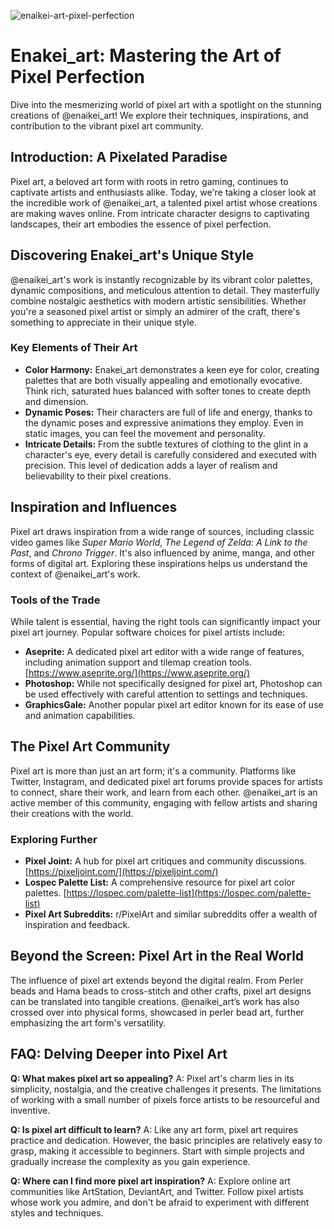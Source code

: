 ![enaikei-art-pixel-perfection](https://images.pexels.com/photos/11280357/pexels-photo-11280357.jpeg?auto=compress&cs=tinysrgb&fit=crop&h=627&w=1200)

# Enakei_art: Mastering the Art of Pixel Perfection

Dive into the mesmerizing world of pixel art with a spotlight on the stunning creations of @enaikei_art! We explore their techniques, inspirations, and contribution to the vibrant pixel art community.

## Introduction: A Pixelated Paradise

Pixel art, a beloved art form with roots in retro gaming, continues to captivate artists and enthusiasts alike. Today, we're taking a closer look at the incredible work of @enaikei_art, a talented pixel artist whose creations are making waves online. From intricate character designs to captivating landscapes, their art embodies the essence of pixel perfection.

## Discovering Enakei_art's Unique Style

@enaikei_art's work is instantly recognizable by its vibrant color palettes, dynamic compositions, and meticulous attention to detail. They masterfully combine nostalgic aesthetics with modern artistic sensibilities. Whether you're a seasoned pixel artist or simply an admirer of the craft, there's something to appreciate in their unique style.

### Key Elements of Their Art

*   **Color Harmony:** Enakei_art demonstrates a keen eye for color, creating palettes that are both visually appealing and emotionally evocative. Think rich, saturated hues balanced with softer tones to create depth and dimension.
*   **Dynamic Poses:** Their characters are full of life and energy, thanks to the dynamic poses and expressive animations they employ. Even in static images, you can feel the movement and personality.
*   **Intricate Details:** From the subtle textures of clothing to the glint in a character's eye, every detail is carefully considered and executed with precision. This level of dedication adds a layer of realism and believability to their pixel creations.

## Inspiration and Influences

Pixel art draws inspiration from a wide range of sources, including classic video games like *Super Mario World*, *The Legend of Zelda: A Link to the Past*, and *Chrono Trigger*. It's also influenced by anime, manga, and other forms of digital art. Exploring these inspirations helps us understand the context of @enaikei_art's work.

### Tools of the Trade

While talent is essential, having the right tools can significantly impact your pixel art journey. Popular software choices for pixel artists include:

*   **Aseprite:** A dedicated pixel art editor with a wide range of features, including animation support and tilemap creation tools. [https://www.aseprite.org/](https://www.aseprite.org/)
*   **Photoshop:** While not specifically designed for pixel art, Photoshop can be used effectively with careful attention to settings and techniques.
*   **GraphicsGale:** Another popular pixel art editor known for its ease of use and animation capabilities.

## The Pixel Art Community

Pixel art is more than just an art form; it's a community. Platforms like Twitter, Instagram, and dedicated pixel art forums provide spaces for artists to connect, share their work, and learn from each other. @enaikei_art is an active member of this community, engaging with fellow artists and sharing their creations with the world.

### Exploring Further

*   **Pixel Joint:** A hub for pixel art critiques and community discussions. [https://pixeljoint.com/](https://pixeljoint.com/)
*   **Lospec Palette List:** A comprehensive resource for pixel art color palettes. [https://lospec.com/palette-list](https://lospec.com/palette-list)
*   **Pixel Art Subreddits:** r/PixelArt and similar subreddits offer a wealth of inspiration and feedback.

## Beyond the Screen: Pixel Art in the Real World

The influence of pixel art extends beyond the digital realm. From Perler beads and Hama beads to cross-stitch and other crafts, pixel art designs can be translated into tangible creations. @enaikei_art’s work has also crossed over into physical forms, showcased in perler bead art, further emphasizing the art form's versatility.

## FAQ: Delving Deeper into Pixel Art

**Q: What makes pixel art so appealing?**
A: Pixel art's charm lies in its simplicity, nostalgia, and the creative challenges it presents. The limitations of working with a small number of pixels force artists to be resourceful and inventive.

**Q: Is pixel art difficult to learn?**
A: Like any art form, pixel art requires practice and dedication. However, the basic principles are relatively easy to grasp, making it accessible to beginners. Start with simple projects and gradually increase the complexity as you gain experience.

**Q: Where can I find more pixel art inspiration?**
A: Explore online art communities like ArtStation, DeviantArt, and Twitter. Follow pixel artists whose work you admire, and don't be afraid to experiment with different styles and techniques.
